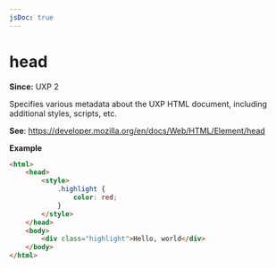 ```yaml
---
jsDoc: true
---
```

# head

**Since:** UXP 2

Specifies various metadata about the UXP HTML document, including additional styles, scripts, etc.

**See**: https://developer.mozilla.org/en/docs/Web/HTML/Element/head

**Example**

```html
<html>
    <head>
        <style>
            .highlight {
                color: red;
            }
        </style>
    </head>
    <body>
        <div class="highlight">Hello, world</div>
    </body>
</html>
```
